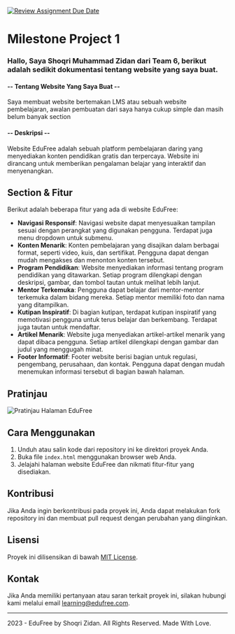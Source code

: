[![Review Assignment Due Date](https://classroom.github.com/assets/deadline-readme-button-24ddc0f5d75046c5622901739e7c5dd533143b0c8e959d652212380cedb1ea36.svg)](https://classroom.github.com/a/f6dTnkNL)
# Milestone Project 1 
### Hallo, Saya Shoqri Muhammad Zidan dari Team 6, berikut adalah sedikit dokumentasi tentang website yang saya buat.

#### -- Tentang Website Yang Saya Buat --
Saya membuat website bertemakan LMS atau sebuah website pembelajaran, awalan pembuatan dari saya hanya cukup simple dan masih belum banyak section
#### -- Deskripsi --
Website EduFree adalah sebuah platform pembelajaran daring yang menyediakan konten pendidikan gratis dan terpercaya. Website ini dirancang untuk memberikan pengalaman belajar yang interaktif dan menyenangkan.

## Section & Fitur
Berikut adalah beberapa fitur yang ada di website EduFree:

- **Navigasi Responsif**: Navigasi website dapat menyesuaikan tampilan sesuai dengan perangkat yang digunakan pengguna. Terdapat juga menu dropdown untuk submenu.
- **Konten Menarik**: Konten pembelajaran yang disajikan dalam berbagai format, seperti video, kuis, dan sertifikat. Pengguna dapat dengan mudah mengakses dan menonton konten tersebut.
- **Program Pendidikan**: Website menyediakan informasi tentang program pendidikan yang ditawarkan. Setiap program dilengkapi dengan deskripsi, gambar, dan tombol tautan untuk melihat lebih lanjut.
- **Mentor Terkemuka**: Pengguna dapat belajar dari mentor-mentor terkemuka dalam bidang mereka. Setiap mentor memiliki foto dan nama yang ditampilkan.
- **Kutipan Inspiratif**: Di bagian kutipan, terdapat kutipan inspiratif yang memotivasi pengguna untuk terus belajar dan berkembang. Terdapat juga tautan untuk mendaftar.
- **Artikel Menarik**: Website juga menyediakan artikel-artikel menarik yang dapat dibaca pengguna. Setiap artikel dilengkapi dengan gambar dan judul yang menggugah minat.
- **Footer Informatif**: Footer website berisi bagian untuk regulasi, pengembang, perusahaan, dan kontak. Pengguna dapat dengan mudah menemukan informasi tersebut di bagian bawah halaman.

## Pratinjau

![Pratinjau Halaman EduFree](preview.png)

## Cara Menggunakan

1. Unduh atau salin kode dari repository ini ke direktori proyek Anda.
2. Buka file `index.html` menggunakan browser web Anda.
3. Jelajahi halaman website EduFree dan nikmati fitur-fitur yang disediakan.

## Kontribusi

Jika Anda ingin berkontribusi pada proyek ini, Anda dapat melakukan fork repository ini dan membuat pull request dengan perubahan yang diinginkan.

## Lisensi

Proyek ini dilisensikan di bawah [MIT License](LICENSE).

## Kontak

Jika Anda memiliki pertanyaan atau saran terkait proyek ini, silakan hubungi kami melalui email learning@edufree.com.

---

2023 - EduFree by Shoqri Zidan. All Rights Reserved. Made With Love.
